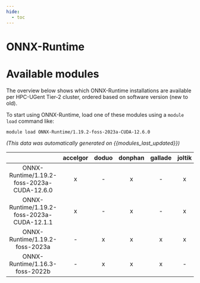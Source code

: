 ```yaml
---
hide:
  - toc
---
```


ONNX-Runtime
============

# Available modules


The overview below shows which ONNX-Runtime installations are available per HPC-UGent Tier-2 cluster, ordered based on software version (new to old).

To start using ONNX-Runtime, load one of these modules using a `module load` command like:

```shell
module load ONNX-Runtime/1.19.2-foss-2023a-CUDA-12.6.0
```

*(This data was automatically generated on {{modules_last_updated}})*  

| |accelgor|doduo|donphan|gallade|joltik|shinx|
| :---: | :---: | :---: | :---: | :---: | :---: | :---: |
|ONNX-Runtime/1.19.2-foss-2023a-CUDA-12.6.0|x|-|x|-|x|-|
|ONNX-Runtime/1.19.2-foss-2023a-CUDA-12.1.1|x|-|x|-|x|-|
|ONNX-Runtime/1.19.2-foss-2023a|-|x|x|x|x|x|
|ONNX-Runtime/1.16.3-foss-2022b|-|x|x|x|-|-|
